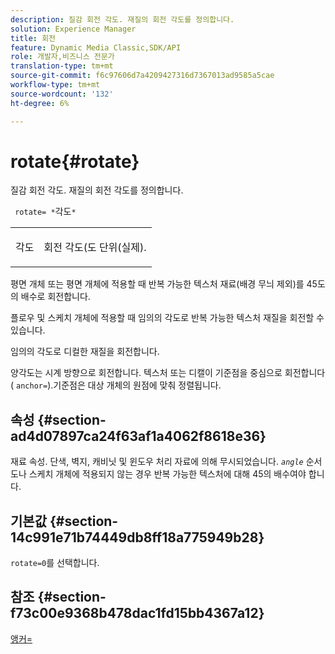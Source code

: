 ```yaml
---
description: 질감 회전 각도. 재질의 회전 각도를 정의합니다.
solution: Experience Manager
title: 회전
feature: Dynamic Media Classic,SDK/API
role: 개발자,비즈니스 전문가
translation-type: tm+mt
source-git-commit: f6c97606d7a4209427316d7367013ad9585a5cae
workflow-type: tm+mt
source-wordcount: '132'
ht-degree: 6%

---
```



# rotate{#rotate}

질감 회전 각도. 재질의 회전 각도를 정의합니다.

` rotate= *`각도`*`

<table id="simpletable_F1A87ECD86E8429788825374A6882CB9"> 
 <tr class="strow"> 
  <td class="stentry"> <p> <span class="varname"> 각도 </span> </p> </td> 
  <td class="stentry"> <p>회전 각도(도 단위(실제). </p> </td> 
 </tr> 
</table>

평면 개체 또는 평면 개체에 적용할 때 반복 가능한 텍스처 재료(배경 무늬 제외)를 45도의 배수로 회전합니다.

플로우 및 스케치 개체에 적용할 때 임의의 각도로 반복 가능한 텍스처 재질을 회전할 수 있습니다.

임의의 각도로 디컬한 재질을 회전합니다.

양각도는 시계 방향으로 회전합니다. 텍스처 또는 디캘이 기준점을 중심으로 회전합니다( `anchor=`).기준점은 대상 개체의 원점에 맞춰 정렬됩니다.

## 속성 {#section-ad4d07897ca24f63af1a4062f8618e36}

재료 속성. 단색, 벽지, 캐비닛 및 윈도우 처리 자료에 의해 무시되었습니다. *`angle`* 순서도나 스케치 개체에 적용되지 않는 경우 반복 가능한 텍스처에 대해 45의 배수여야 합니다.

## 기본값 {#section-14c991e71b74449db8ff18a775949b28}

`rotate=0`를 선택합니다.

## 참조 {#section-f73c00e9368b478dac1fd15bb4367a12}

[앵커=](../../../../../ir-api/http-protocol/image-rendering-api-ref/c-ir-http-protocol-ref/c-ir-http-protocol-command-reference/r-ir-http-anchor.md#reference-d53923d785c9442997dc7f2199524c26)
